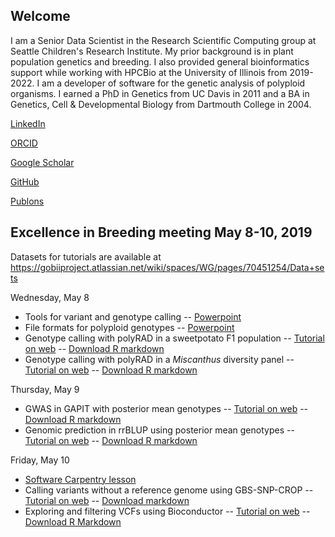 ## Welcome

I am a Senior Data Scientist in the Research Scientific Computing group at
Seattle Children's Research Institute.  My prior background is
in plant population genetics and breeding. I also provided general bioinformatics
support while working with HPCBio at the University of Illinois from 2019-2022.
I am a developer of software
for the genetic analysis of polyploid organisms.  I earned a PhD in Genetics
from UC Davis in 2011 and a BA in Genetics, Cell & Developmental Biology from
Dartmouth College in 2004.

[LinkedIn](https://www.linkedin.com/in/lindsay-clark-75539aa9/)

[ORCID](https://orcid.org/0000-0002-3881-9252)

[Google Scholar](https://scholar.google.com/citations?user=d2OkHU4AAAAJ)

[GitHub](https://github.com/lvclark/)

[Publons](https://publons.com/researcher/734253/lindsay-virginia-clark/)

## Excellence in Breeding meeting May 8-10, 2019

Datasets for tutorials are available at
<https://gobiiproject.atlassian.net/wiki/spaces/WG/pages/70451254/Data+sets>

Wednesday, May 8

* Tools for variant and genotype calling -- [Powerpoint](excellence_in_breeding/Variant_and_Genotype_Calling_in_Polyploids.pdf)
* File formats for polyploid genotypes -- [Powerpoint](excellence_in_breeding/File_formats_for_polyploid_genotypes.pdf)
* Genotype calling with polyRAD in a sweetpotato F1 population -- [Tutorial on web](excellence_in_breeding/sweetpotato_F1_polyRAD_tutorial.html) -- [Download R markdown](excellence_in_breeding/sweetpotato_F1_polyRAD_tutorial.Rmd)
* Genotype calling with polyRAD in a *Miscanthus* diversity panel -- [Tutorial on web](excellence_in_breeding/polyRAD_diversity_panel.html) -- [Download R markdown](excellence_in_breeding/polyRAD_diversity_panel.Rmd)

Thursday, May 9

* GWAS in GAPIT with posterior mean genotypes -- [Tutorial on web](excellence_in_breeding/GAPIT_tetraploid.html) -- [Download R markdown](excellence_in_breeding/GAPIT_tetraploid.Rmd)
* Genomic prediction in rrBLUP using posterior mean genotypes -- [Tutorial on web](excellence_in_breeding/rrBLUP_tetraploid.html) -- [Download R markdown](excellence_in_breeding/rrBLUP_tetraploid.Rmd)

Friday, May 10

* [Software Carpentry lesson](https://swc-uiuc.github.io/2019-05-10-cip/)
* Calling variants without a reference genome using GBS-SNP-CROP -- [Tutorial on web](excellence_in_breeding/calling_without_reference.html) -- [Download markdown](https://raw.githubusercontent.com/lvclark/lvclark.github.io/master/excellence_in_breeding/calling_without_reference.md)
* Exploring and filtering VCFs using Bioconductor -- [Tutorial on web](excellence_in_breeding/vcf_filter.html) -- [Download R Markdown](excellence_in_breeding/vcf_filter.Rmd)
